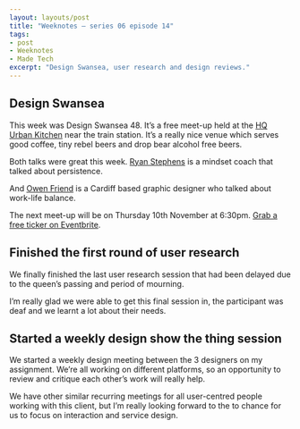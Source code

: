 ```yaml
---
layout: layouts/post
title: "Weeknotes – series 06 episode 14"
tags:
- post
- Weeknotes
- Made Tech
excerpt: "Design Swansea, user research and design reviews."
---
```


## Design Swansea

This week was Design Swansea 48. It’s a free meet-up held at the [HQ Urban Kitchen](https://hqurbankitchen.co.uk/) near the train station. It’s a really nice venue which serves good coffee, tiny rebel beers and drop bear alcohol free beers. 

Both talks were great this week. [Ryan Stephens](https://www.ryanstephens.co/) is a mindset coach that talked about persistence. 

And [Owen Friend](https://www.friendandfriends.co/) is a Cardiff based graphic designer who talked about work-life balance. 

The next meet-up will be on Thursday 10th November at 6:30pm. [Grab a free ticker on Eventbrite](https://www.eventbrite.co.uk/e/design-swansea-49-with-steve-kelly-zoe-angelise-tickets-433516819477).

## Finished the first round of user research

We finally finished the last user research session that had been delayed due to the queen’s passing and period of mourning.

I’m really glad we were able to get this final session in, the participant was deaf and we learnt a lot about their needs.

## Started a weekly design show the thing session

We started a weekly design meeting  between the 3 designers on my assignment. We’re all working on different platforms, so an opportunity to review and critique each other’s work will really help.

We have other similar recurring meetings for all user-centred people working with this client, but I’m really looking forward to the to chance for us to focus on interaction and service design.